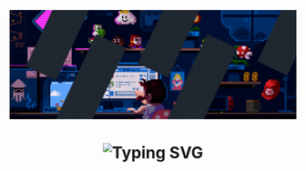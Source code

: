 <p align="center">
  <img src="https://github.com/RHYru9/rhyru9/blob/main/R.gif">
</p>

<h1 align="center">
  <img src="https://readme-typing-svg.herokuapp.com?font=Chewy&size=34&pause=1000&color=5C00F7&width=435&lines=Nice+to+meet+you!;+I'm+Rey." alt="Typing SVG" />
</h1>
